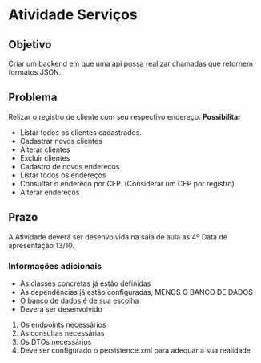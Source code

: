# Atividade Serviços
## Objetivo
Criar um backend em que uma api possa realizar chamadas que retornem formatos JSON.

## Problema
Relizar o registro de cliente com seu respectivo endereço.
**Possibilitar**
* Listar todos os clientes cadastrados.
* Cadastrar novos clientes
* Alterar clientes
* Excluir clientes
* Cadastro de novos endereços
* Listar todos os endereços
* Consultar o endereço por CEP. 
(Considerar um CEP por registro)
* Alterar endereços

## Prazo
A Atividade deverá ser desenvolvida na sala de aula as 4º
Data de apresentação 13/10.

### Informações adicionais
* As classes concretas já estão definidas
* As dependências já estão configuradas, MENOS O BANCO DE DADOS
* O banco de dados é de sua escolha
* Deverá ser desenvolvido
1. Os endpoints necessários
2. As consultas necessárias
3. Os DTOs necessários
4. Deve ser configurado o persistence.xml para adequar a sua realidade 

